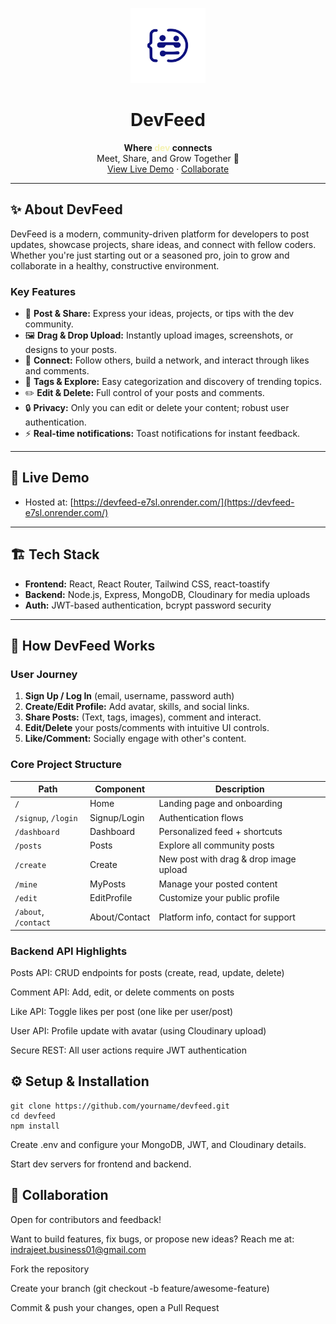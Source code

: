 <!-- PROJECT LOGO -->
<p align="center">
  <img src="./client/public/logo.svg" alt="Logo" width="120">
</p>

<h1 align="center">DevFeed</h1>

<p align="center">
  <b>Where <span style="color:#F5F3B3">dev</span> connects</b><br>
  Meet, Share, and Grow Together 🚀
  <br />
  <a href="https://devfeed-e7sl.onrender.com/">View Live Demo</a>
  ·
  <a href="mailto:your.indrajeet.business01@gmail.com?subject=DevFeed%20Collaboration">Collaborate</a>
</p>

---

## ✨ About DevFeed

DevFeed is a modern, community-driven platform for developers to post updates, showcase projects, share ideas, and connect with fellow coders. Whether you're just starting out or a seasoned pro, join to grow and collaborate in a healthy, constructive environment.

### Key Features

- 💬 **Post & Share:** Express your ideas, projects, or tips with the dev community.
- 🖼️ **Drag & Drop Upload:** Instantly upload images, screenshots, or designs to your posts.
- 🤝 **Connect:** Follow others, build a network, and interact through likes and comments.
- 🔖 **Tags & Explore:** Easy categorization and discovery of trending topics.
- ✏️ **Edit & Delete:** Full control of your posts and comments.
- 🔒 **Privacy:** Only you can edit or delete your content; robust user authentication.
- ⚡ **Real-time notifications:** Toast notifications for instant feedback.

---

## 🚀 Live Demo

- Hosted at: [https://devfeed-e7sl.onrender.com/](https://devfeed-e7sl.onrender.com/)

---

## 🏗️ Tech Stack

- **Frontend:** React, React Router, Tailwind CSS, react-toastify
- **Backend:** Node.js, Express, MongoDB, Cloudinary for media uploads
- **Auth:** JWT-based authentication, bcrypt password security

---

## 🧩 How DevFeed Works

### User Journey

1. **Sign Up / Log In** (email, username, password auth)
2. **Create/Edit Profile:** Add avatar, skills, and social links.
3. **Share Posts:** (Text, tags, images), comment and interact.
4. **Edit/Delete** your posts/comments with intuitive UI controls.
5. **Like/Comment:** Socially engage with other's content.

### Core Project Structure

| Path                | Component                    | Description                              |
|---------------------|-----------------------------|------------------------------------------|
| `/`                 | Home                        | Landing page and onboarding              |
| `/signup`, `/login` | Signup/Login                | Authentication flows                     |
| `/dashboard`        | Dashboard                   | Personalized feed + shortcuts            |
| `/posts`            | Posts                       | Explore all community posts              |
| `/create`           | Create                      | New post with drag & drop image upload   |
| `/mine`             | MyPosts                     | Manage your posted content               |
| `/edit`             | EditProfile                 | Customize your public profile            |
| `/about`, `/contact`| About/Contact               | Platform info, contact for support       |


### Backend API Highlights

Posts API: CRUD endpoints for posts (create, read, update, delete)

Comment API: Add, edit, or delete comments on posts

Like API: Toggle likes per post (one like per user/post)

User API: Profile update with avatar (using Cloudinary upload)

Secure REST: All user actions require JWT authentication


## ⚙️ Setup & Installation
```
git clone https://github.com/yourname/devfeed.git
cd devfeed
npm install
```
Create .env and configure your MongoDB, JWT, and Cloudinary details.

Start dev servers for frontend and backend.


## 🤝 Collaboration
Open for contributors and feedback!

Want to build features, fix bugs, or propose new ideas?
Reach me at: indrajeet.business01@gmail.com

Fork the repository

Create your branch (git checkout -b feature/awesome-feature)

Commit & push your changes, open a Pull Request